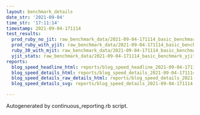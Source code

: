 ```yaml
---
layout: benchmark_details
date_str: '2021-09-04'
time_str: '17:11:14'
timestamp: 2021-09-04-171114
test_results:
  prod_ruby_no_jit: raw_benchmark_data/2021-09-04-171114_basic_benchmark_prod_ruby_no_jit.json
  prod_ruby_with_yjit: raw_benchmark_data/2021-09-04-171114_basic_benchmark_prod_ruby_with_yjit.json
  ruby_30_with_mjit: raw_benchmark_data/2021-09-04-171114_basic_benchmark_ruby_30_with_mjit.json
  yjit_stats: raw_benchmark_data/2021-09-04-171114_basic_benchmark_yjit_stats.json
reports:
  blog_speed_headline_html: reports/blog_speed_headline_2021-09-04-171114.html
  blog_speed_details_html: reports/blog_speed_details_2021-09-04-171114.html
  blog_speed_details_raw_details_html: reports/blog_speed_details_2021-09-04-171114.raw_details.html
  blog_speed_details_svg: reports/blog_speed_details_2021-09-04-171114.svg

---
```

Autogenerated by continuous_reporting.rb script.
